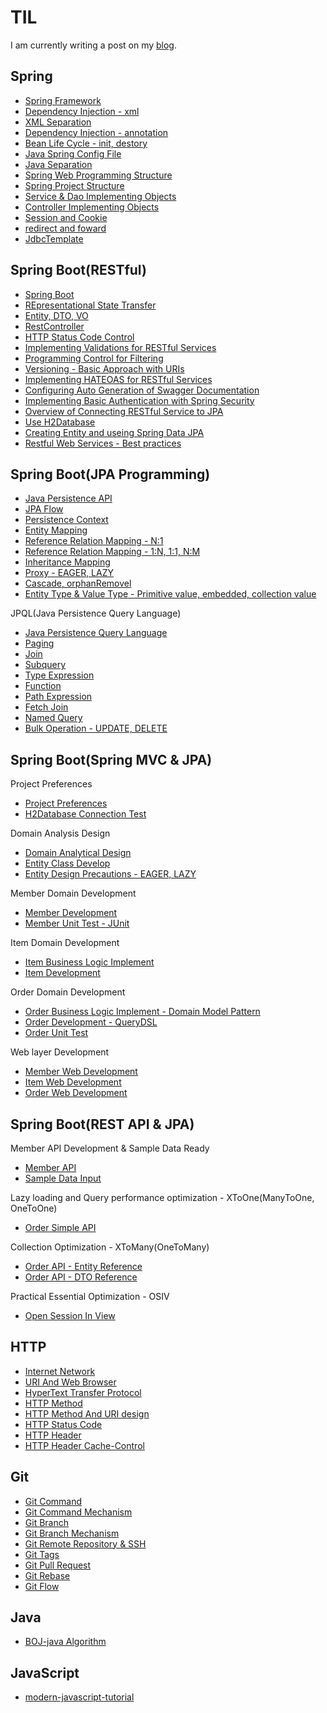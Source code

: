 
# TIL
I am currently writing a post on my <a href="https://everlasting-cello-2b6.notion.site/KyeongWoo-blog-f76f7a2af70c4d0a895071646565b85d">blog</a>.
## Spring  
* [Spring Framework](https://github.com/RyuKyeongWoo/TIL/blob/main/Spring/SpringFramework.md)
* [Dependency Injection - xml](https://github.com/RyuKyeongWoo/TIL/blob/main/Spring/DependencyInjection.md)
* [XML Separation](https://github.com/RyuKyeongWoo/TIL/blob/main/Spring/XMLSeparation.md)
* [Dependency Injection - annotation](https://github.com/RyuKyeongWoo/TIL/blob/main/Spring/DependencyInjection2.md)
* [Bean Life Cycle - init, destory](https://github.com/RyuKyeongWoo/TIL/blob/main/Spring/BeanLifeCycle.md)
* [Java Spring Config File](https://github.com/RyuKyeongWoo/TIL/blob/main/Spring/JavaSpringConfig.md)  
* [Java Separation](https://github.com/RyuKyeongWoo/TIL/blob/main/Spring/JavaSeparation.md)
* [Spring Web Programming Structure](https://github.com/RyuKyeongWoo/TIL/blob/main/Spring/SpringWebProgrammingDesignModel.md)
* [Spring Project Structure](https://github.com/RyuKyeongWoo/TIL/blob/main/Spring/SpringArchitecture.md)
* [Service & Dao Implementing Objects](https://github.com/RyuKyeongWoo/TIL/blob/main/Spring/Service%26Dao.md)
* [Controller Implementing Objects](https://github.com/RyuKyeongWoo/TIL/blob/main/Spring/Controller.md)
* [Session and Cookie](https://github.com/RyuKyeongWoo/TIL/blob/main/Spring/Session%26Cookie.md)
* [redirect and foward](https://github.com/RyuKyeongWoo/TIL/blob/main/Spring/redirect%26foward.md)
* [JdbcTemplate](https://github.com/RyuKyeongWoo/TIL/blob/main/Spring/JdbcTemplate.md)
   
## Spring Boot(RESTful)
* [Spring Boot](https://github.com/RyuKyeongWoo/TIL/blob/main/SpringBoot/SpringBoot.md)
* [REpresentational State Transfer](https://github.com/RyuKyeongWoo/TIL/blob/main/SpringBoot/REST.md)  
* [Entity, DTO, VO](https://github.com/RyuKyeongWoo/TIL/blob/main/SpringBoot/Entity%2CDTO%2CVO.md)
* [RestController](https://github.com/RyuKyeongWoo/TIL/blob/main/SpringBoot/RestController.md)
* [HTTP Status Code Control](https://github.com/RyuKyeongWoo/TIL/blob/main/SpringBoot/StatusCode.md)  
* [Implementing Validations for RESTful Services](https://github.com/RyuKyeongWoo/TIL/blob/main/SpringBoot/Validations.md)
* [Programming Control for Filtering](https://github.com/RyuKyeongWoo/TIL/blob/main/SpringBoot/Filtering.md)
* [Versioning - Basic Approach with URIs](https://github.com/RyuKyeongWoo/TIL/blob/main/SpringBoot/Versioning.md)
* [Implementing HATEOAS for RESTful Services](https://github.com/RyuKyeongWoo/TIL/blob/main/SpringBoot/HATEOAS.md)
* [Configuring Auto Generation of Swagger Documentation](https://github.com/RyuKyeongWoo/TIL/blob/main/SpringBoot/Swagger.md)
* [Implementing Basic Authentication with Spring Security](https://github.com/RyuKyeongWoo/TIL/blob/main/SpringBoot/Security.md)
* [Overview of Connecting RESTful Service to JPA](https://github.com/RyuKyeongWoo/TIL/blob/main/SpringBoot/JavaPersistenceAPI.md)
* [Use H2Database](https://github.com/RyuKyeongWoo/TIL/blob/main/SpringBoot/H2Database.md)
* [Creating Entity and useing Spring Data JPA](https://github.com/RyuKyeongWoo/TIL/blob/main/SpringBoot/SpringDataJPA.md)  
* [Restful Web Services - Best practices](https://github.com/RyuKyeongWoo/TIL/blob/main/SpringBoot/BestPractices.md)    

## Spring Boot(JPA Programming)
* [Java Persistence API](https://github.com/RyuKyeongWoo/TIL/blob/main/SpringBootJPA/JavaPersistenceAPI.md) 
* [JPA Flow](https://github.com/RyuKyeongWoo/TIL/blob/main/SpringBootJPA/HelloJPA.md)
* [Persistence Context](https://github.com/RyuKyeongWoo/TIL/blob/main/SpringBootJPA/PersistenceContext.md)
* [Entity Mapping](https://github.com/RyuKyeongWoo/TIL/blob/main/SpringBootJPA/EntityMapping.md)
* [Reference Relation Mapping - N:1](https://github.com/RyuKyeongWoo/TIL/blob/main/SpringBootJPA/ManyToOne.md)
* [Reference Relation Mapping - 1:N, 1:1, N:M](https://github.com/RyuKyeongWoo/TIL/blob/main/SpringBootJPA/Multiplicity.md) 
* [Inheritance Mapping](https://github.com/RyuKyeongWoo/TIL/blob/main/SpringBootJPA/Inheritance.md)
* [Proxy - EAGER, LAZY](https://github.com/RyuKyeongWoo/TIL/blob/main/SpringBootJPA/Proxy.md)
* [Cascade, orphanRemovel](https://github.com/RyuKyeongWoo/TIL/blob/main/SpringBootJPA/Cascade_OrphanRemovel.md)
* [Entity Type & Value Type - Primitive value, embedded, collection value](https://github.com/RyuKyeongWoo/TIL/blob/main/SpringBootJPA/ValueType.md)

JPQL(Java Persistence Query Language)
* [Java Persistence Query Language](https://github.com/RyuKyeongWoo/TIL/blob/main/SpringBootJPA/JPQL.md)
* [Paging](https://github.com/RyuKyeongWoo/TIL/blob/main/SpringBootJPA/Paging.md)
* [Join](https://github.com/RyuKyeongWoo/TIL/blob/main/SpringBootJPA/Join.md)
* [Subquery](https://github.com/RyuKyeongWoo/TIL/blob/main/SpringBootJPA/Subquery.md)
* [Type Expression](https://github.com/RyuKyeongWoo/TIL/blob/main/SpringBootJPA/JPQLExpression.md)
* [Function](https://github.com/RyuKyeongWoo/TIL/blob/main/SpringBootJPA/JPQLFunction.md)
* [Path Expression](https://github.com/RyuKyeongWoo/TIL/blob/main/SpringBootJPA/PathExpression.md)
* [Fetch Join](https://github.com/RyuKyeongWoo/TIL/blob/main/SpringBootJPA/FetchJoin.md)
* [Named Query](https://github.com/RyuKyeongWoo/TIL/blob/main/SpringBootJPA/NamedQuery.md)
* [Bulk Operation - UPDATE, DELETE](https://github.com/RyuKyeongWoo/TIL/blob/main/SpringBootJPA/BulkOperation.md)

## Spring Boot(Spring MVC & JPA)
Project Preferences
* [Project Preferences](https://github.com/RyuKyeongWoo/TIL/blob/main/SpringBootJPA1/ProjectPreferences.md)
* [H2Database Connection Test](https://github.com/RyuKyeongWoo/TIL/blob/main/SpringBootJPA1/ConnectionTest.md)

Domain Analysis Design
* [Domain Analytical Design](https://github.com/RyuKyeongWoo/TIL/blob/main/SpringBootJPA1/DomainAnalyticalDesign.md)
* [Entity Class Develop](https://github.com/RyuKyeongWoo/TIL/blob/main/SpringBootJPA1/EntityClassDevelop.md)
* [Entity Design Precautions - EAGER, LAZY](https://github.com/RyuKyeongWoo/TIL/blob/main/SpringBootJPA1/EntityDesignPrecautions.md)

Member Domain Development
* [Member Development](https://github.com/RyuKyeongWoo/TIL/blob/main/SpringBootJPA1/MemberDevelopment.md)
* [Member Unit Test - JUnit](https://github.com/RyuKyeongWoo/TIL/blob/main/SpringBootJPA1/MemberUnitTest.md)

Item Domain Development
* [Item Business Logic Implement](https://github.com/RyuKyeongWoo/TIL/blob/main/SpringBootJPA1/ItemBusinessLogic.md)
* [Item Development](https://github.com/RyuKyeongWoo/TIL/blob/main/SpringBootJPA1/ItemDomainDevelopment.md)

Order Domain Development
* [Order Business Logic Implement - Domain Model Pattern](https://github.com/RyuKyeongWoo/TIL/blob/main/SpringBootJPA1/OrderBusinessLogic.md)
* [Order Development - QueryDSL](https://github.com/RyuKyeongWoo/TIL/blob/main/SpringBootJPA1/OrderDevelopment.md)
* [Order Unit Test](https://github.com/RyuKyeongWoo/TIL/blob/main/SpringBootJPA1/OrderUnitTest.md)

Web layer Development
* [Member Web Development](https://github.com/RyuKyeongWoo/TIL/blob/main/SpringBootJPA1/MemberWebDevelopment.md)
* [Item Web Development](https://github.com/RyuKyeongWoo/TIL/blob/main/SpringBootJPA1/ItemWebDevelopment.md)
* [Order Web Development](https://github.com/RyuKyeongWoo/TIL/blob/main/SpringBootJPA1/OrderWebDevelopment.md) 

## Spring Boot(REST API & JPA)
Member API Development & Sample Data Ready
* [Member API](https://github.com/RyuKyeongWoo/TIL/blob/main/SpringBootJPA2/MemberAPI.md)
* [Sample Data Input](https://github.com/RyuKyeongWoo/TIL/blob/main/SpringBootJPA2/SampleDataInput.md)

Lazy loading and Query performance optimization - XToOne(ManyToOne, OneToOne)
* [Order Simple API](https://github.com/RyuKyeongWoo/TIL/blob/main/SpringBootJPA2/QueryPerformanceOptimization.md)

Collection Optimization - XToMany(OneToMany)
* [Order API - Entity Reference](https://github.com/RyuKyeongWoo/TIL/blob/main/SpringBootJPA2/CollectionOptimization.md)
* [Order API - DTO Reference](https://github.com/RyuKyeongWoo/TIL/blob/main/SpringBootJPA2/CollectionOptimization2.md)

Practical Essential Optimization - OSIV
* [Open Session In View](https://github.com/RyuKyeongWoo/TIL/blob/main/SpringBootJPA2/OpenSessionInView.md)

## HTTP
* [Internet Network](https://github.com/RyuKyeongWoo/TIL/blob/main/HTTP/InternetNetwork.md)
* [URI And Web Browser](https://github.com/RyuKyeongWoo/TIL/blob/main/HTTP/URIAndWebBrowser.md)
* [HyperText Transfer Protocol](https://github.com/RyuKyeongWoo/TIL/blob/main/HTTP/HTTP.md) 
* [HTTP Method](https://github.com/RyuKyeongWoo/TIL/blob/main/HTTP/HTTPMethod.md) 
* [HTTP Method And URI design](https://github.com/RyuKyeongWoo/TIL/blob/main/HTTP/UseHTTPMethod.md)
* [HTTP Status Code](https://github.com/RyuKyeongWoo/TIL/blob/main/HTTP/HTTPStateCode.md) 
* [HTTP Header](https://github.com/RyuKyeongWoo/TIL/blob/main/HTTP/HTTPHeader-Normal.md)
* [HTTP Header Cache-Control](https://github.com/RyuKyeongWoo/TIL/blob/main/HTTP/HTTPHeader-Cache.md)

## Git
* [Git Command](https://github.com/RyuKyeongWoo/TIL/blob/main/Git/git.md)
* [Git Command Mechanism](https://github.com/RyuKyeongWoo/TIL/blob/main/Git/gitCommandMechanism.md)
* [Git Branch](https://github.com/RyuKyeongWoo/TIL/blob/main/Git/gitBranch.md)
* [Git Branch Mechanism](https://github.com/RyuKyeongWoo/TIL/blob/main/Git/gitBranchMechanism.md)
* [Git Remote Repository & SSH](https://github.com/RyuKyeongWoo/TIL/blob/main/Git/gitRemoteRepository.md)
* [Git Tags](https://github.com/RyuKyeongWoo/TIL/blob/main/Git/gitTags.md)
* [Git Pull Request](https://github.com/RyuKyeongWoo/TIL/blob/main/Git/gitPullRequest.md)
* [Git Rebase](https://github.com/RyuKyeongWoo/TIL/blob/main/Git/gitRebase.md)
* [Git Flow](https://github.com/RyuKyeongWoo/TIL/blob/main/Git/gitFlow.md)

## Java
* [BOJ-java Algorithm](https://github.com/RyuKyeongWoo/BOJ-java)

## JavaScript
* [modern-javascript-tutorial](https://github.com/Conquering-js) 
